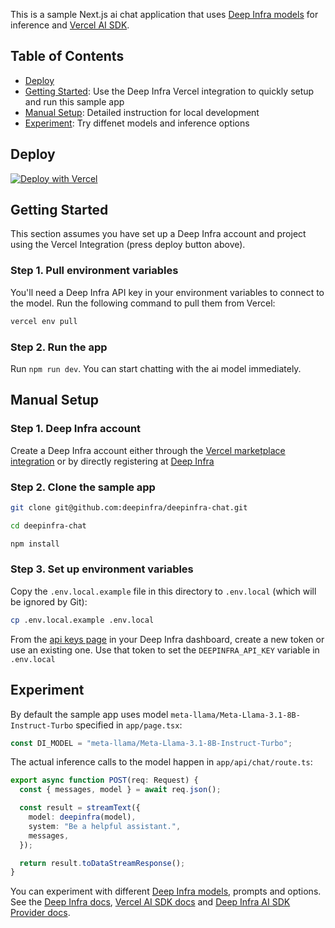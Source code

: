 This is a sample Next.js ai chat application that uses [Deep Infra models](https://deepinfra.com/models) for inference and [Vercel AI SDK](https://sdk.vercel.ai/docs/introduction).

## Table of Contents

- [Deploy](#deploy)
- [Getting Started](#getting-started): Use the Deep Infra Vercel integration to quickly setup and run this sample app
- [Manual Setup](#manual-setup): Detailed instruction for local development
- [Experiment](#experiment): Try diffenet models and inference options
  
## Deploy

[![Deploy with Vercel](https://vercel.com/button)](https://vercel.com/new/clone?repository-url=https://github.com/deepinfra/deepinfra-chat&products=[{"type":"integration","integrationSlug":"deepinfra","productSlug":"api-token","protocol":"ai"}])

## Getting Started

This section assumes you have set up a Deep Infra account and project using the Vercel Integration (press deploy button above).

### Step 1. Pull environment variables

You'll need a Deep Infra API key in your environment variables to connect to the model. Run the following command to pull them from Vercel:

```bash
vercel env pull
```

### Step 2. Run the app

Run `npm run dev`. You can start chatting with the ai model immediately.

## Manual Setup

### Step 1. Deep Infra account

Create a Deep Infra account either through the [Vercel marketplace integration](https://vercel.com/marketplace/deepinfra) or by directly registering at [Deep Infra](https://deepinfra.com)

### Step 2. Clone the sample app

```bash
git clone git@github.com:deepinfra/deepinfra-chat.git
```

```bash
cd deepinfra-chat
```

```bash
npm install
```

### Step 3. Set up environment variables

Copy the `.env.local.example` file in this directory to `.env.local` (which will be ignored by Git):

```bash
cp .env.local.example .env.local
```

From the [api keys page](https://deepinfra.com/dash/api_keys) in your Deep Infra dashboard, create a new token or use an existing one. Use that token to set the `DEEPINFRA_API_KEY` variable in `.env.local`

## Experiment

By default the sample app uses model `meta-llama/Meta-Llama-3.1-8B-Instruct-Turbo` specified in `app/page.tsx`:
```typescript
const DI_MODEL = "meta-llama/Meta-Llama-3.1-8B-Instruct-Turbo";
```

The actual inference calls to the model happen in `app/api/chat/route.ts`:
```typescript
export async function POST(req: Request) {
  const { messages, model } = await req.json();

  const result = streamText({
    model: deepinfra(model),
    system: "Be a helpful assistant.",
    messages,
  });

  return result.toDataStreamResponse();
}
```

You can experiment with different [Deep Infra models](https://deepinfra.com/models), prompts and options. See the [Deep Infra docs](https://deepinfra.com/docs), [Vercel AI SDK docs](https://sdk.vercel.ai/docs/introduction) and [Deep Infra AI SDK Provider docs](https://sdk.vercel.ai/providers/ai-sdk-providers/deepinfra).



